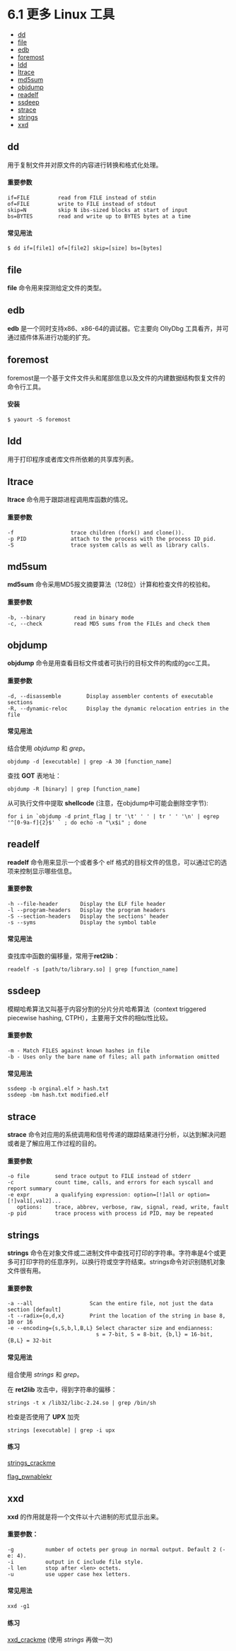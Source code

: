# 6.1 更多 Linux 工具

- [dd](#dd)
- [file](#file)
- [edb](#edb)
- [foremost](#foremost)
- [ldd](#ldd)
- [ltrace](#ltrace)
- [md5sum](#md5sum)
- [objdump](#objdump)
- [readelf](#readelf)
- [ssdeep](#ssdeep)
- [strace](#strace)
- [strings](#strings)
- [xxd](#xxd)


## dd
用于复制文件并对原文件的内容进行转换和格式化处理。

#### 重要参数
```text
if=FILE         read from FILE instead of stdin
of=FILE         write to FILE instead of stdout
skip=N          skip N ibs-sized blocks at start of input
bs=BYTES        read and write up to BYTES bytes at a time
```

#### 常见用法
```text
$ dd if=[file1] of=[file2] skip=[size] bs=[bytes]
```


## file
**file** 命令用来探测给定文件的类型。


## edb
**edb** 是一个同时支持x86、x86-64的调试器。它主要向 OllyDbg 工具看齐，并可通过插件体系进行功能的扩充。


## foremost
foremost是一个基于文件文件头和尾部信息以及文件的内建数据结构恢复文件的命令行工具。
#### 安装
```text
$ yaourt -S foremost
```


## ldd
用于打印程序或者库文件所依赖的共享库列表。


## ltrace
**ltrace** 命令用于跟踪进程调用库函数的情况。

#### 重要参数
```text
-f                  trace children (fork() and clone()).
-p PID              attach to the process with the process ID pid.
-S                  trace system calls as well as library calls.
```


## md5sum
**md5sum** 命令采用MD5报文摘要算法（128位）计算和检查文件的校验和。

#### 重要参数
```text
-b, --binary         read in binary mode
-c, --check          read MD5 sums from the FILEs and check them
```


## objdump
**objdump** 命令是用查看目标文件或者可执行的目标文件的构成的gcc工具。

#### 重要参数
```text
-d, --disassemble        Display assembler contents of executable sections
-R, --dynamic-reloc      Display the dynamic relocation entries in the file
```

#### 常见用法
结合使用 *objdump* 和 *grep*。
```text
objdump -d [executable] | grep -A 30 [function_name]
```

查找 **GOT** 表地址：
```text
objdump -R [binary] | grep [function_name]
```

从可执行文件中提取 **shellcode** (注意，在objdump中可能会删除空字节):
```text
for i in `objdump -d print_flag | tr '\t' ' ' | tr ' ' '\n' | egrep '^[0-9a-f]{2}$' ` ; do echo -n "\x$i" ; done
```


## readelf
**readelf** 命令用来显示一个或者多个 elf 格式的目标文件的信息，可以通过它的选项来控制显示哪些信息。

#### 重要参数
```text
-h --file-header       Display the ELF file header
-l --program-headers   Display the program headers
-S --section-headers   Display the sections' header
-s --syms              Display the symbol table
```

#### 常见用法
查找库中函数的偏移量，常用于**ret2lib**：
```text
readelf -s [path/to/library.so] | grep [function_name]
```


## ssdeep
模糊哈希算法又叫基于内容分割的分片分片哈希算法（context triggered piecewise hashing, CTPH），主要用于文件的相似性比较。

#### 重要参数
```text
-m - Match FILES against known hashes in file
-b - Uses only the bare name of files; all path information omitted
```

#### 常见用法
```text
ssdeep -b orginal.elf > hash.txt
ssdeep -bm hash.txt modified.elf
```


## strace
**strace** 命令对应用的系统调用和信号传递的跟踪结果进行分析，以达到解决问题或者是了解应用工作过程的目的。

#### 重要参数
```text
-o file        send trace output to FILE instead of stderr
-c             count time, calls, and errors for each syscall and report summary
-e expr        a qualifying expression: option=[!]all or option=[!]val1[,val2]...
   options:    trace, abbrev, verbose, raw, signal, read, write, fault
-p pid         trace process with process id PID, may be repeated
```


## strings
**strings** 命令在对象文件或二进制文件中查找可打印的字符串。字符串是4个或更多可打印字符的任意序列，以换行符或空字符结束。strings命令对识别随机对象文件很有用。

#### 重要参数
```text
-a --all                  Scan the entire file, not just the data section [default]
-t --radix={o,d,x}        Print the location of the string in base 8, 10 or 16
-e --encoding={s,S,b,l,B,L} Select character size and endianness:
                            s = 7-bit, S = 8-bit, {b,l} = 16-bit, {B,L} = 32-bit
```

#### 常见用法
组合使用 *strings* 和 *grep*。

在 **ret2lib** 攻击中，得到字符串的偏移：
```text
strings -t x /lib32/libc-2.24.so | grep /bin/sh
```

检查是否使用了 **UPX** 加壳
```text
strings [executable] | grep -i upx
```

#### 练习
[strings_crackme](../source/Reverse/strings_crackme)

[flag_pwnablekr](../source/Reverse/flag_pwnablekr)


## xxd
**xxd** 的作用就是将一个文件以十六进制的形式显示出来。

#### 重要参数：
```text
-g          number of octets per group in normal output. Default 2 (-e: 4).
-i          output in C include file style.
-l len      stop after <len> octets.
-u          use upper case hex letters.
```

#### 常见用法
```text
xxd -g1
```

#### 练习
[xxd_crackme](../source/Reverse/xxd_crackme) (使用 *strings* 再做一次)
